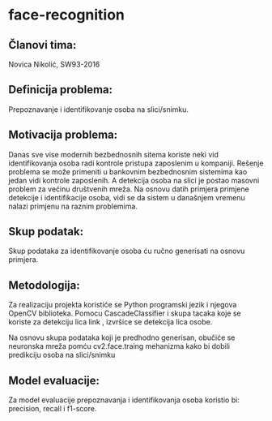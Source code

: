 # face-recognition

## Članovi tima:
Novica Nikolić, SW93-2016

## Definicija problema:
Prepoznavanje i identifikovanje osoba na slici/snimku.

## Motivacija problema:
Danas sve vise modernih bezbednosnih sitema koriste neki vid identifikovanja osoba radi kontrole pristupa zaposlenim u kompaniji. Rešenje problema se može primeniti u bankovnim bezbednosnim sistemima kao jedan vidi kontrole zaposlenih.
A detekcija osoba na slici je postao masovni problem za većinu društvenih mreža.
Na osnovu datih primjera primjene detekcije i identifikacije osoba, vidi se da sistem u današnjem vremenu nalazi primjenu na raznim problemima.

## Skup podatak:
Skup podataka za identifikovanje osoba ću ručno generisati na osnovu primjera.

## Metodologija:
Za realizaciju projekta koristiće se Python programski jezik i njegova OpenCV biblioteka. Pomocu CascadeClassifier i skupa tacaka koje se koriste za detekciju lica link , izvršice se detekcija lica osobe.

Na osnovu skupa podataka koji je predhodno generisan, obučiće se neuronska mreža pomću cv2.face.traing mehanizma kako bi dobili predikciju osoba na slici/snimku

## Model evaluacije:
Za model evaluacije prepoznavanja i identifikovanja osoba koristio bi: precision, recall i f1-score.
